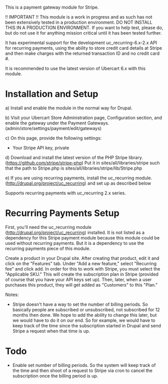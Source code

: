 
This is a payment gateway module for Stripe. 

!! IMPORTANT !!
This module is a work in progress and as such has not been extensively tested in a production environment. DO NOT INSTALL THIS IN A PRODUCTION ENVIRONMENT. If you want to help test, please do, but do not use it for anything mission critical until it has been tested further.

It has experimental support for the development
uc_recurring-6.x-2.x API for recurring payments, using the ability to 
store credit card details at Stripe and then make charges with
the returned transaction ID and no credit card #.

It is recommended to use the latest version of Ubercart 6.x with this
module. 

Installation and Setup
======================

a) Install and enable the module in the normal way for Drupal.

b) Visit your Ubercart Store Administration page, Configuration
section, and enable the gateway under the Payment Gateways.
(admin/store/settings/payment/edit/gateways)

c) On this page, provide the following settings: 
   - Your Stripe API key, private

d) Download and install the latest version of the PHP Stripe library. (https://github.com/stripe/stripe-php) Put it in sites/all/libraries/stripe such that the path to Stripe.php is sites/all/libraries/stripe/lib/Stripe.php

e) If you are using recurring payments, install the uc_recurring module. (http://drupal.org/project/uc_recurring) and set up as described below

Supports recurring payments with uc_recurring 2.x series.


Recurring Payments Setup
========================

First, you'll need the uc_recurring module (http://drupal.org/project/uc_recurring) installed. It is not listed as a dependency for this Stripe payment module because this module could be used without recurring payments. But it is a dependency to use the recurring payments piece of this module.

Create a product in your Drupal site. After creating that product, edit it and click on the "Features" tab. Under "Add a new feature," select "Recurring fee" and click add. In order for this to work with Stripe, you must select the "Applicable SKU." This will create the subscription plan in Stripe (provided of course that you have your API keys set up). Then, later, when a user purchases this product, they will get added as "Customers" to this "Plan."

Notes:
 - Stripe doesn't have a way to set the number of billing periods. So basically people are subscribed or unsubscribed, not subscribed for 12 months then done. We hope to add the ability to change this later, but we would have to do it on our end. So for example, we would have to keep track of the time since the subscription started in Drupal and send Stripe a request when that time is up.


Todo
====
 - Enable set number of billing periods. So the system will keep track of the time and then shoot of a request to Stripe via cron to cancel the subscription once the billing period is up.
